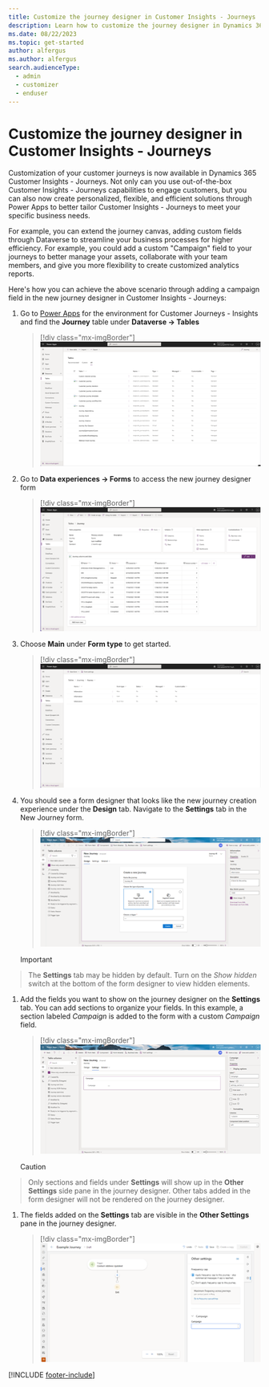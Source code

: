 ```yaml
---
title: Customize the journey designer in Customer Insights - Journeys
description: Learn how to customize the journey designer in Dynamics 365 Customer Insights - Journeys.
ms.date: 08/22/2023
ms.topic: get-started
author: alfergus
ms.author: alfergus
search.audienceType: 
  - admin
  - customizer
  - enduser
---
```


# Customize the journey designer in Customer Insights - Journeys

Customization of your customer journeys is now available in Dynamics 365 Customer Insights - Journeys. Not only can you use out-of-the-box Customer Insights - Journeys capabilities to engage customers, but you can also now create personalized, flexible, and efficient solutions through Power Apps to better tailor Customer Insights - Journeys to meet your specific business needs.

For example, you can extend the journey canvas, adding custom fields through Dataverse to streamline your business processes for higher efficiency. For example, you could add a custom "Campaign" field to your journeys to better manage your assets, collaborate with your team members, and give you more flexibility to create customized analytics reports.

Here's how you can achieve the above scenario through adding a campaign field in the new journey designer in Customer Insights - Journeys:

1. Go to [Power Apps](https://make.powerapps.com/) for the environment for Customer Journeys - Insights and find the **Journey** table under **Dataverse -> Tables**

    > [!div class="mx-imgBorder"]
    > ![dataverse tables](media/real-time-marketing-dataverse-tables.png "dataverse tables")

1. Go to **Data experiences -> Forms** to access the new journey designer form

    > [!div class="mx-imgBorder"]
    > ![data experiences forms](media/real-time-marketing-data-experiences-forms.png "data experiences forms")

1. Choose **Main** under **Form type** to get started.

    > [!div class="mx-imgBorder"]
    > ![form type](media/real-time-marketing-form-type.png "form type")

1. You should see a form designer that looks like the new journey creation experience under the **Design** tab. Navigate to the **Settings** tab in the New Journey form.

    > [!div class="mx-imgBorder"]
    > ![new journey form](media/real-time-marketing-new-journey-form.png "new journey form")

      > [!IMPORTANT]
> The **Settings** tab may be hidden by default. Turn on the *Show hidden* switch at the bottom of the form designer to view hidden elements.

1. Add the fields you want to show on the journey designer on the **Settings** tab. You can add sections to organize your fields. In this example, a section labeled *Campaign* is added to the form with a custom *Campaign* field.

    > [!div class="mx-imgBorder"]
    > ![new journey campaign](media/real-time-marketing-new-journey-campaign.png "new journey campaign")

    > [!CAUTION]
> Only sections and fields under **Settings** will show up in the **Other Settings** side pane in the journey designer. Other tabs added in the form designer will not be rendered on the journey designer.

1. The fields added on the **Settings** tab are visible in the **Other Settings** pane in the journey designer.

    > [!div class="mx-imgBorder"]
    > ![other settings journey designer](media/real-time-marketing-new-journey-campaign-custom-settings.png "Other Settings in real-time journey designer")

[!INCLUDE [footer-include](./includes/footer-banner.md)]
